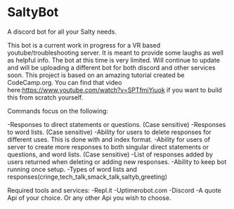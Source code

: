 # SaltyBot
A discord bot for all your Salty needs. 


This bot is a current work in progress for a VR based youtube/troubleshooting server. It is meant to provide some laughs as well as helpful info. 
The bot at this time is very limited. Will continue to update and will be uploading a different bot for both discord and other services soon. 
This project is based on an amazing tutorial created be CodeCamp.org. You can find that video here:https://www.youtube.com/watch?v=SPTfmiYiuok
if you want to build this from scratch yourself. 

Commands focus on the following:

-Responses to direct statements or questions. (Case sensitive)
-Responses to word lists. (Case sensitive)
-Ability for users to delete responses for different uses. This is done with and index format. 
-Ability for users of server to create more responses to both singular direct statements or questions, and word lists. (Case sensitive)
-List of responses added by users returned when deleting or adding new responses. 
-Ability to keep bot running once setup.
-Types of word lists and responses(cringe,tech_talk,smack_talk,saltyb,greeting)


Required tools and services:
-Repl.it
-Uptimerobot.com
-Discord
-A quote Api of your choice. Or any other Api you wish to choose. 
